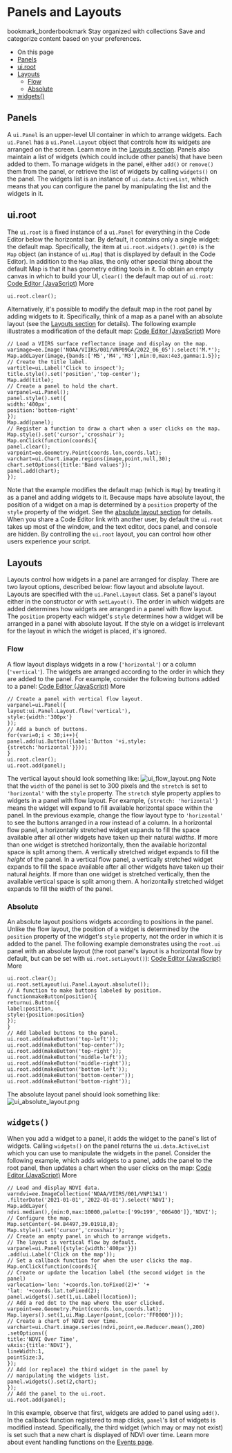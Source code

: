  
#  Panels and Layouts
bookmark_borderbookmark Stay organized with collections  Save and categorize content based on your preferences. 
  * On this page
  * [Panels](https://developers.google.com/earth-engine/guides/ui_panels#panels)
  * [ui.root](https://developers.google.com/earth-engine/guides/ui_panels#ui.root)
  * [Layouts](https://developers.google.com/earth-engine/guides/ui_panels#layouts)
    * [Flow](https://developers.google.com/earth-engine/guides/ui_panels#flow)
    * [Absolute](https://developers.google.com/earth-engine/guides/ui_panels#absolute)
  * [widgets()](https://developers.google.com/earth-engine/guides/ui_panels#widgets)


## Panels
A `ui.Panel` is an upper-level UI container in which to arrange widgets. Each `ui.Panel` has a `ui.Panel.Layout` object that controls how its widgets are arranged on the screen. Learn more in the [Layouts section](https://developers.google.com/earth-engine/guides/ui_panels#layouts). Panels also maintain a list of widgets (which could include other panels) that have been added to them. To manage widgets in the panel, either `add()` or `remove()` them from the panel, or retrieve the list of widgets by calling `widgets()` on the panel. The widgets list is an instance of `ui.data.ActiveList`, which means that you can configure the panel by manipulating the list and the widgets in it.
## ui.root
The `ui.root` is a fixed instance of a `ui.Panel` for everything in the Code Editor below the horizontal bar. By default, it contains only a single widget: the default map. Specifically, the item at `ui.root.widgets().get(0)` is the `Map` object (an instance of `ui.Map`) that is displayed by default in the Code Editor). In addition to the `Map` alias, the only other special thing about the default Map is that it has geometry editing tools in it. To obtain an empty canvas in which to build your UI, `clear()` the default map out of `ui.root`:
[Code Editor (JavaScript)](https://developers.google.com/earth-engine/guides/ui_panels#code-editor-javascript-sample) More
```
ui.root.clear();
```

Alternatively, it's possible to modify the default map in the root panel by adding widgets to it. Specifically, think of a map as a panel with an absolute layout (see the [Layouts section](https://developers.google.com/earth-engine/guides/ui_panels#layouts) for details). The following example illustrates a modification of the default map:
[Code Editor (JavaScript)](https://developers.google.com/earth-engine/guides/ui_panels#code-editor-javascript-sample) More
```
// Load a VIIRS surface reflectance image and display on the map.
varimage=ee.Image('NOAA/VIIRS/001/VNP09GA/2022_06_05').select('M.*');
Map.addLayer(image,{bands:['M5','M4','M3'],min:0,max:4e3,gamma:1.5});
// Create the title label.
vartitle=ui.Label('Click to inspect');
title.style().set('position','top-center');
Map.add(title);
// Create a panel to hold the chart.
varpanel=ui.Panel();
panel.style().set({
width:'400px',
position:'bottom-right'
});
Map.add(panel);
// Register a function to draw a chart when a user clicks on the map.
Map.style().set('cursor','crosshair');
Map.onClick(function(coords){
panel.clear();
varpoint=ee.Geometry.Point(coords.lon,coords.lat);
varchart=ui.Chart.image.regions(image,point,null,30);
chart.setOptions({title:'Band values'});
panel.add(chart);
});
```

Note that the example modifies the default map (which is `Map`) by treating it as a panel and adding widgets to it. Because maps have absolute layout, the position of a widget on a map is determined by a `position` property of the `style` property of the widget. See the [absolute layout section](https://developers.google.com/earth-engine/guides/ui_panels#absolute) for details.
When you share a Code Editor link with another user, by default the `ui.root` takes up most of the window, and the text editor, docs panel, and console are hidden. By controlling the `ui.root` layout, you can control how other users experience your script.
## Layouts
Layouts control how widgets in a panel are arranged for display. There are two layout options, described below: flow layout and absolute layout. Layouts are specified with the `ui.Panel.Layout` class. Set a panel's layout either in the constructor or with `setLayout()`. The order in which widgets are added determines how widgets are arranged in a panel with flow layout. The `position` property each widget's `style` determines how a widget will be arranged in a panel with absolute layout. If the style on a widget is irrelevant for the layout in which the widget is placed, it's ignored.
### Flow
A flow layout displays widgets in a row (`'horizontal'`) or a column (`'vertical'`). The widgets are arranged according to the order in which they are added to the panel. For example, consider the following buttons added to a panel: 
[Code Editor (JavaScript)](https://developers.google.com/earth-engine/guides/ui_panels#code-editor-javascript-sample) More
```
// Create a panel with vertical flow layout.
varpanel=ui.Panel({
layout:ui.Panel.Layout.flow('vertical'),
style:{width:'300px'}
});
// Add a bunch of buttons.
for(vari=0;i < 30;i++){
panel.add(ui.Button({label:'Button '+i,style:{stretch:'horizontal'}}));
}
ui.root.clear();
ui.root.add(panel);
```

The vertical layout should look something like:
![ui_flow_layout.png](https://developers.google.com/static/earth-engine/images/ui_flow_layout.png)
Note that the `width` of the panel is set to 300 pixels and the `stretch` is set to `'horizontal'` with the `style` property. The `stretch` style property applies to widgets in a panel with flow layout. For example, `{stretch: 'horizontal'}` means the widget will expand to fill available horizontal space within the panel. In the previous example, change the flow layout type to `'horizontal'` to see the buttons arranged in a row instead of a column.
In a horizontal flow panel, a horizontally stretched widget expands to fill the space available after all other widgets have taken up their natural _widths_. If more than one widget is stretched horizontally, then the available horizontal space is split among them. A vertically stretched widget expands to fill the _height_ of the panel.
In a vertical flow panel, a vertically stretched widget expands to fill the space available after all other widgets have taken up their natural _heights_. If more than one widget is stretched vertically, then the available vertical space is split among them. A horizontally stretched widget expands to fill the _width_ of the panel.
### Absolute
An absolute layout positions widgets according to positions in the panel. Unlike the flow layout, the position of a widget is determined by the `position` property of the widget's `style` property, not the order in which it is added to the panel. The following example demonstrates using the `root.ui` panel with an absolute layout (the root panel's layout is a horizontal flow by default, but can be set with `ui.root.setLayout()`):
[Code Editor (JavaScript)](https://developers.google.com/earth-engine/guides/ui_panels#code-editor-javascript-sample) More
```
ui.root.clear();
ui.root.setLayout(ui.Panel.Layout.absolute());
// A function to make buttons labeled by position.
functionmakeButton(position){
returnui.Button({
label:position,
style:{position:position}
});
}
// Add labeled buttons to the panel.
ui.root.add(makeButton('top-left'));
ui.root.add(makeButton('top-center'));
ui.root.add(makeButton('top-right'));
ui.root.add(makeButton('middle-left'));
ui.root.add(makeButton('middle-right'));
ui.root.add(makeButton('bottom-left'));
ui.root.add(makeButton('bottom-center'));
ui.root.add(makeButton('bottom-right'));
```

The absolute layout panel should look something like:
![ui_absolute_layout.png](https://developers.google.com/static/earth-engine/images/ui_absolute_layout.png)
## `widgets()`
When you add a widget to a panel, it adds the widget to the panel's list of widgets. Calling `widgets()` on the panel returns the `ui.data.ActiveList` which you can use to manipulate the widgets in the panel. Consider the following example, which adds widgets to a panel, adds the panel to the root panel, then updates a chart when the user clicks on the map:
[Code Editor (JavaScript)](https://developers.google.com/earth-engine/guides/ui_panels#code-editor-javascript-sample) More
```
// Load and display NDVI data.
varndvi=ee.ImageCollection('NOAA/VIIRS/001/VNP13A1')
.filterDate('2021-01-01','2022-01-01').select('NDVI');
Map.addLayer(
ndvi.median(),{min:0,max:10000,palette:['99c199','006400']},'NDVI');
// Configure the map.
Map.setCenter(-94.84497,39.01918,8);
Map.style().set('cursor','crosshair');
// Create an empty panel in which to arrange widgets.
// The layout is vertical flow by default.
varpanel=ui.Panel({style:{width:'400px'}})
.add(ui.Label('Click on the map'));
// Set a callback function for when the user clicks the map.
Map.onClick(function(coords){
// Create or update the location label (the second widget in the panel)
varlocation='lon: '+coords.lon.toFixed(2)+' '+
'lat: '+coords.lat.toFixed(2);
panel.widgets().set(1,ui.Label(location));
// Add a red dot to the map where the user clicked.
varpoint=ee.Geometry.Point(coords.lon,coords.lat);
Map.layers().set(1,ui.Map.Layer(point,{color:'FF0000'}));
// Create a chart of NDVI over time.
varchart=ui.Chart.image.series(ndvi,point,ee.Reducer.mean(),200)
.setOptions({
title:'NDVI Over Time',
vAxis:{title:'NDVI'},
lineWidth:1,
pointSize:3,
});
// Add (or replace) the third widget in the panel by
// manipulating the widgets list.
panel.widgets().set(2,chart);
});
// Add the panel to the ui.root.
ui.root.add(panel);
```

In this example, observe that first, widgets are added to panel using `add()`. In the callback function registered to map clicks, `panel`'s list of widgets is modified instead. Specifically, the third widget (which may or may not exist) is set such that a new chart is displayed of NDVI over time. Learn more about event handling functions on the [Events page](https://developers.google.com/earth-engine/guides/ui_events).
